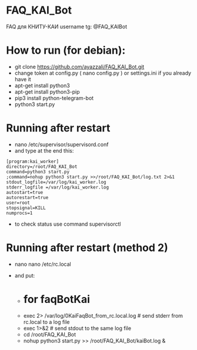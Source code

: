 # FAQ_KAI_Bot
FAQ для КНИТУ-КАИ
username tg: @FAQ_KAIBot

# How to run (for debian):
- git clone https://github.com/ayazzali/FAQ_KAI_Bot.git
- change token at config.py ( nano config.py ) or settings.ini if you already have it
- apt-get install python3
- apt-get install python3-pip
- pip3 install python-telegram-bot
- python3 start.py

# Running after restart
 - nano /etc/supervisor/supervisord.conf
 - and type at the end this:
 ```
[program:kai_worker]
directory=/root/FAQ_KAI_Bot
command=python3 start.py
;command=nohup python3 start.py >>/root/FAQ_KAI_Bot/log.txt 2>&1
stdout_logfile=/var/log/kai_worker.log
stderr_logfile =/var/log/kai_worker.log
autostart=true
autorestart=true
user=root
stopsignal=KILL
numprocs=1
```
- to check status use command supervisorctl


# Running after restart (method 2)
- nano nano /etc/rc.local
- and put:

  - # for faqBotKai
  - exec 2> /var/log/0KaiFaqBot_from_rc.local.log # send stderr from rc.local to a log file
  - exec 1>&2 # send stdout to the same log file
  - cd /root/FAQ_KAI_Bot
  - nohup python3 start.py >> /root/FAQ_KAI_Bot/kaiBot.log &



